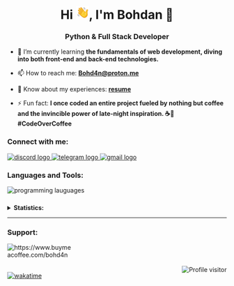 <h1 align="center">Hi <img src="./src/wave.gif" width="30px">, I'm Bohdan 👾</h1>
<h3 align="center">Python & Full Stack Developer</h3>

- 🌱 I’m currently learning **the fundamentals of web development, diving into both front-end and back-end technologies.**

- 📫 How to reach me: **Bohd4n@proton.me**

- 📄 Know about my experiences: **[resume](https://www.bohd4n.dev/resume)**

- ⚡ Fun fact: **I once coded an entire project fueled by nothing but coffee and the invincible power of late-night inspiration. ☕🌙 #CodeOverCoffee**

<h3 align="left">Connect with me: </h3>
<div align="left">
  <a href="https://discordapp.com/users/990489498393641010" target="_blank">
    <img src="https://skillicons.dev/icons?i=discord" width="44" height="35" alt="discord logo"  />
  </a>
  <a href="https://t.me/+88806532497" target="_blank">
    <img src="https://i.postimg.cc/mDrjb9BH/telegram.png" width="" height="35" alt="telegram logo"  />
  </a>
  <a href="mailto:Bohd4n@proton.me" target="_blank">
    <img src="https://skillicons.dev/icons?i=gmail" width="44" height="35" alt="gmail logo"  />
  </a>
</div>

<h3 align="left">Languages and Tools: </h3>
<div align="left">
  <img src="https://skillicons.dev/icons?i=py,flask,nodejs,mysql,postgresql,react,tailwind,js,git,html,css,docker" height="35" alt="programming lauguages"  />
  
</div>

###
<details>
<summary><b>Statistics: </b></summary></br>

<div align="center">
  <img src="https://github-readme-stats.vercel.app/api?username=bohd4nx&hide=prs&hide_title=false&hide_rank=false&show_icons=true&include_all_commits=true&count_private=true&disable_animations=false&theme=dark&locale=en&hide_border=false&order=1" height="150" alt="stats graph"  />
  <img src="https://github-readme-stats.vercel.app/api/top-langs?username=bohd4nx&locale=en&hide_title=false&layout=compact&card_width=320&langs_count=8&theme=dark&hide_border=false&order=2" height="150" alt="languages graph"  />
  
</div>

</details>

---

<h3 align="left">Support: </h3>
<p><a href="https://www.buymeacoffee.com/bohd4n"> <img align="left" src="https://cdn.buymeacoffee.com/buttons/v2/default-yellow.png" height="35" width="150" alt="https://www.buymeacoffee.com/bohd4n" /></a></p><br><br>
</br>

<a href="https://komarev.com/ghpvc/?username=bohd4nx">
  <img align="right" src="https://komarev.com/ghpvc/?username=bohd4nx&label=Profile%20views&color=0e75b6&style=plastic" alt="Profile visitor" />
</a>


[![wakatime](https://wakatime.com/badge/user/018d7e22-9a95-433a-bf5f-916fa8a41cbf.svg?style=plastic)](https://wakatime.com/@018d7e22-9a95-433a-bf5f-916fa8a41cbf)

